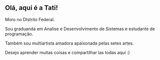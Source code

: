 ## Olá, aqui é a Tati!

Moro no DIstrito Federal.

Sou graduanda em Analise e Desenvolvimento de Sistemas e estudante de programaçâo.

Também sou multiartista amadora apaixonada pelas setes artes.

Desejo aprender muitas coisas e compartilhar las todas aqui :)
